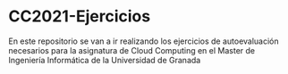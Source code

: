 # CC2021-Ejercicios
En este repositorio se van a ir realizando los ejercicios de autoevaluación necesarios para la asignatura de Cloud Computing en el Master de Ingeniería Informática de la Universidad de Granada
